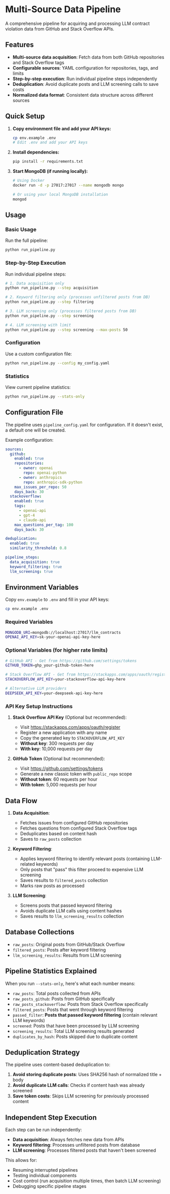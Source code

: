 # Multi-Source Data Pipeline

A comprehensive pipeline for acquiring and processing LLM contract violation data from GitHub and Stack Overflow APIs.

## Features

- **Multi-source data acquisition**: Fetch data from both GitHub repositories and Stack Overflow tags
- **Configurable sources**: YAML configuration for repositories, tags, and limits
- **Step-by-step execution**: Run individual pipeline steps independently
- **Deduplication**: Avoid duplicate posts and LLM screening calls to save costs
- **Normalized data format**: Consistent data structure across different sources

## Quick Setup

1. **Copy environment file and add your API keys:**
   ```bash
   cp env.example .env
   # Edit .env and add your API keys
   ```

2. **Install dependencies:**
   ```bash
   pip install -r requirements.txt
   ```

3. **Start MongoDB (if running locally):**
   ```bash
   # Using Docker
   docker run -d -p 27017:27017 --name mongodb mongo
   
   # Or using your local MongoDB installation
   mongod
   ```

## Usage

### Basic Usage

Run the full pipeline:
```bash
python run_pipeline.py
```

### Step-by-Step Execution

Run individual pipeline steps:

```bash
# 1. Data acquisition only
python run_pipeline.py --step acquisition

# 2. Keyword filtering only (processes unfiltered posts from DB)
python run_pipeline.py --step filtering

# 3. LLM screening only (processes filtered posts from DB)
python run_pipeline.py --step screening

# 4. LLM screening with limit
python run_pipeline.py --step screening --max-posts 50
```

### Configuration

Use a custom configuration file:
```bash
python run_pipeline.py --config my_config.yaml
```

### Statistics

View current pipeline statistics:
```bash
python run_pipeline.py --stats-only
```

## Configuration File

The pipeline uses `pipeline_config.yaml` for configuration. If it doesn't exist, a default one will be created.

Example configuration:

```yaml
sources:
  github:
    enabled: true
    repositories:
      - owner: openai
        repo: openai-python
      - owner: anthropics
        repo: anthropic-sdk-python
    max_issues_per_repo: 50
    days_back: 30
  stackoverflow:
    enabled: true
    tags:
      - openai-api
      - gpt-4
      - claude-api
    max_questions_per_tag: 100
    days_back: 30

deduplication:
  enabled: true
  similarity_threshold: 0.8

pipeline_steps:
  data_acquisition: true
  keyword_filtering: true
  llm_screening: true
```

## Environment Variables

Copy `env.example` to `.env` and fill in your API keys:

```bash
cp env.example .env
```

### Required Variables

```bash
MONGODB_URI=mongodb://localhost:27017/llm_contracts
OPENAI_API_KEY=sk-your-openai-api-key-here
```

### Optional Variables (for higher rate limits)

```bash
# GitHub API - Get from https://github.com/settings/tokens
GITHUB_TOKEN=ghp_your-github-token-here

# Stack Overflow API - Get from https://stackapps.com/apps/oauth/register
STACKOVERFLOW_API_KEY=your-stackoverflow-api-key-here

# Alternative LLM providers
DEEPSEEK_API_KEY=your-deepseek-api-key-here
```

### API Key Setup Instructions

1. **Stack Overflow API Key** (Optional but recommended):
   - Visit https://stackapps.com/apps/oauth/register
   - Register a new application with any name
   - Copy the generated key to `STACKOVERFLOW_API_KEY`
   - **Without key**: 300 requests per day
   - **With key**: 10,000 requests per day

2. **GitHub Token** (Optional but recommended):
   - Visit https://github.com/settings/tokens
   - Generate a new classic token with `public_repo` scope
   - **Without token**: 60 requests per hour
   - **With token**: 5,000 requests per hour

## Data Flow

1. **Data Acquisition**: 
   - Fetches issues from configured GitHub repositories
   - Fetches questions from configured Stack Overflow tags
   - Deduplicates based on content hash
   - Saves to `raw_posts` collection

2. **Keyword Filtering**:
   - Applies keyword filtering to identify relevant posts (containing LLM-related keywords)
   - Only posts that "pass" this filter proceed to expensive LLM screening
   - Saves results to `filtered_posts` collection
   - Marks raw posts as processed

3. **LLM Screening**:
   - Screens posts that passed keyword filtering
   - Avoids duplicate LLM calls using content hashes
   - Saves results to `llm_screening_results` collection

## Database Collections

- `raw_posts`: Original posts from GitHub/Stack Overflow
- `filtered_posts`: Posts after keyword filtering
- `llm_screening_results`: Results from LLM screening

## Pipeline Statistics Explained

When you run `--stats-only`, here's what each number means:

- `raw_posts`: Total posts collected from APIs
- `raw_posts_github`: Posts from GitHub specifically  
- `raw_posts_stackoverflow`: Posts from Stack Overflow specifically
- `filtered_posts`: Posts that went through keyword filtering
- `passed_filter`: **Posts that passed keyword filtering** (contain relevant LLM keywords)
- `screened`: Posts that have been processed by LLM screening
- `screening_results`: Total LLM screening results generated
- `duplicates_by_hash`: Posts skipped due to duplicate content

## Deduplication Strategy

The pipeline uses content-based deduplication to:

1. **Avoid storing duplicate posts**: Uses SHA256 hash of normalized title + body
2. **Avoid duplicate LLM calls**: Checks if content hash was already screened
3. **Save token costs**: Skips LLM screening for previously processed content

## Independent Step Execution

Each step can be run independently:

- **Data acquisition**: Always fetches new data from APIs
- **Keyword filtering**: Processes unfiltered posts from database
- **LLM screening**: Processes filtered posts that haven't been screened

This allows for:
- Resuming interrupted pipelines
- Testing individual components
- Cost control (run acquisition multiple times, then batch LLM screening)
- Debugging specific pipeline stages 